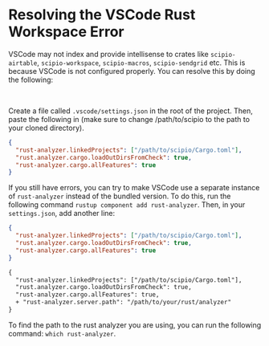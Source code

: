 # Resolving the VSCode Rust Workspace Error

VSCode may not index and provide intellisense to crates like `scipio-airtable`, `scipio-workspace`, `scipio-macros`, `scipio-sendgrid` etc. This is because VSCode is not configured properly. You can resolve this by doing the following:

<br/>

Create a file called `.vscode/settings.json` in the root of the project. Then, paste the following in (make sure to change /path/to/scipio to the path to your cloned directory).

```json
{
  "rust-analyzer.linkedProjects": ["/path/to/scipio/Cargo.toml"],
  "rust.analyzer.cargo.loadOutDirsFromCheck": true,
  "rust-analyzer.cargo.allFeatures": true
}
```

If you still have errors, you can try to make VSCode use a separate instance of `rust-analyzer` instead of the bundled version. To do this, run the following command `rustup component add rust-analyzer`. Then, in your `settings.json`, add another line:

```json
{
  "rust-analyzer.linkedProjects": ["/path/to/scipio/Cargo.toml"],
  "rust.analyzer.cargo.loadOutDirsFromCheck": true,
  "rust-analyzer.cargo.allFeatures": true
}
```

```diff
{
  "rust-analyzer.linkedProjects": ["/path/to/scipio/Cargo.toml"],
  "rust.analyzer.cargo.loadOutDirsFromCheck": true,
  "rust-analyzer.cargo.allFeatures": true,
  + "rust-analyzer.server.path": "/path/to/your/rust/analyzer"
}
```

To find the path to the rust analyzer you are using, you can run the following command: `which rust-analyzer`.
